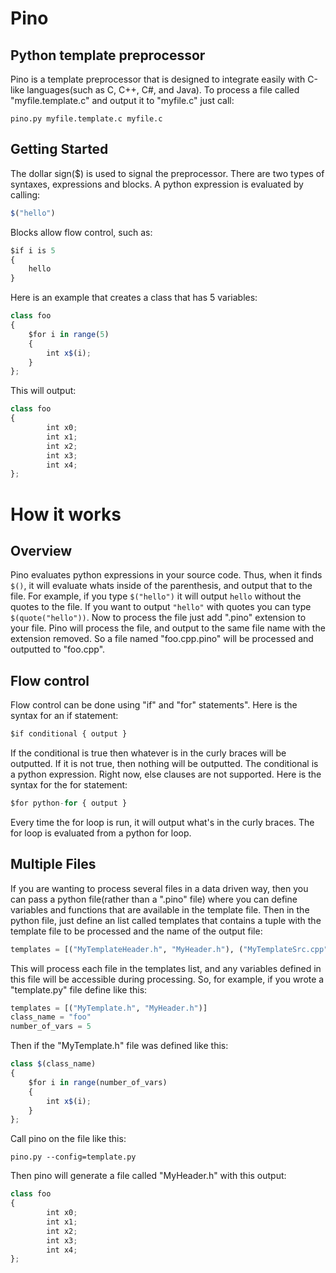 # Pino

## Python template preprocessor

Pino is a template preprocessor that is designed to integrate easily with C-like languages(such as C, C++, C#, and Java). To process a file called "myfile.template.c" and output it to "myfile.c" just call:
```
pino.py myfile.template.c myfile.c
```

## Getting Started

The dollar sign($) is used to signal the preprocessor. There are two types of 
syntaxes, expressions and blocks. A python expression is evaluated by calling:
```Javascript
$("hello")
```
Blocks allow flow control, such as:
```Javascript
$if i is 5
{
    hello
}
```
Here is an example that creates a class that has 5 variables:
```Javascript
class foo
{
    $for i in range(5)
    {
        int x$(i);
    }
};
```
This will output:
```Javascript
class foo
{
        int x0;
        int x1;
        int x2;
        int x3;
        int x4;
};
```

# How it works

## Overview

Pino evaluates python expressions in your source code. Thus, when it finds `$()`, 
it will evaluate whats inside of the parenthesis, and output that to the file. 
For example, if you type `$("hello")` it will output `hello` without the quotes to
the file. If you want to output `"hello"` with quotes you can type 
`$(quote("hello"))`.
Now to process the file just add ".pino" extension to your file. Pino will 
process the file, and output to the same file name with the extension removed.
So a file named "foo.cpp.pino" will be processed and outputted to "foo.cpp".

## Flow control

Flow control can be done using "if" and "for" statements". Here is the syntax 
for an if statement:
```Javascript
$if conditional { output }
```
If the conditional is true then whatever is in the curly braces will be 
outputted. If it is not true, then nothing will be outputted. The conditional is
a python expression. Right now, else clauses are not supported. 
Here is the syntax for the for statement:
```Javascript
$for python-for { output }
```
Every time the for loop is run, it will output what's in the curly braces. The for
loop is evaluated from a python for loop.

## Multiple Files

If you are wanting to process several files in a data driven way, then you can pass a python file(rather than a ".pino" file) where you can define variables and functions that are available in the template file. Then in the python file, just define an list called templates that contains a tuple with the template file to be processed and the name of the output file:
```Python
templates = [("MyTemplateHeader.h", "MyHeader.h"), ("MyTemplateSrc.cpp", "MySrc.cpp")]
```
This will process each file in the templates list, and any variables defined in this file will be accessible during processing.  So, for example, if you wrote a "template.py" file define like this:
```Python
templates = [("MyTemplate.h", "MyHeader.h")]
class_name = "foo"
number_of_vars = 5
```
Then if the "MyTemplate.h" file was defined like this:
```Javascript
class $(class_name)
{
    $for i in range(number_of_vars)
    {
        int x$(i);
    }
};
```
Call pino on the file like this:
```
pino.py --config=template.py
```
Then pino will generate a file called "MyHeader.h" with this output:
```Javascript
class foo
{
        int x0;
        int x1;
        int x2;
        int x3;
        int x4;
};
```

